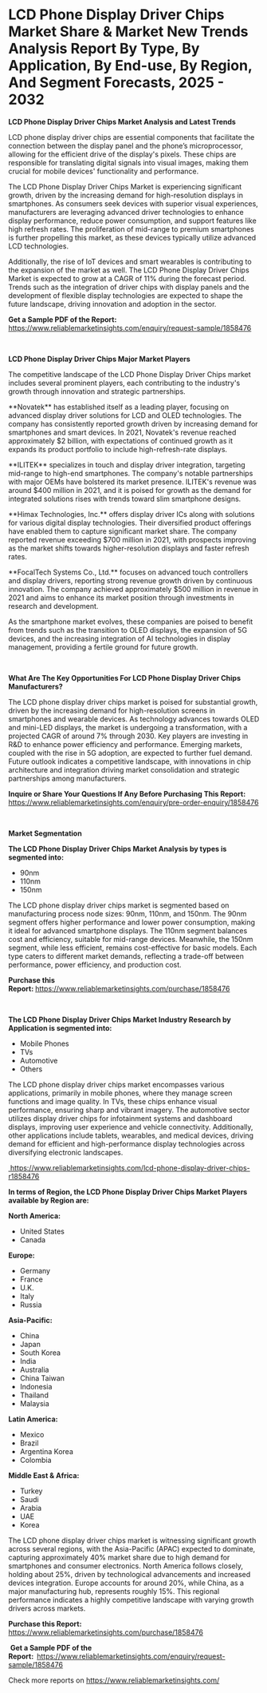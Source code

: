 <p><h1>LCD Phone Display Driver Chips Market Share & Market New Trends Analysis Report By Type, By Application, By End-use, By Region, And Segment Forecasts, 2025 - 2032</h1></p><p><strong>LCD Phone Display Driver Chips Market Analysis and Latest Trends</strong></p>
<p><p>LCD phone display driver chips are essential components that facilitate the connection between the display panel and the phone’s microprocessor, allowing for the efficient drive of the display's pixels. These chips are responsible for translating digital signals into visual images, making them crucial for mobile devices' functionality and performance.</p><p>The LCD Phone Display Driver Chips Market is experiencing significant growth, driven by the increasing demand for high-resolution displays in smartphones. As consumers seek devices with superior visual experiences, manufacturers are leveraging advanced driver technologies to enhance display performance, reduce power consumption, and support features like high refresh rates. The proliferation of mid-range to premium smartphones is further propelling this market, as these devices typically utilize advanced LCD technologies.</p><p>Additionally, the rise of IoT devices and smart wearables is contributing to the expansion of the market as well. The LCD Phone Display Driver Chips Market is expected to grow at a CAGR of 11% during the forecast period. Trends such as the integration of driver chips with display panels and the development of flexible display technologies are expected to shape the future landscape, driving innovation and adoption in the sector.</p></p>
<p><strong>Get a Sample PDF of the Report:&nbsp;</strong> <a href="https://www.reliablemarketinsights.com/enquiry/request-sample/1858476?utm_campaign=3037&utm_medium=2&utm_source=Github&utm_content=ia&utm_term=07042025&utm_id=lcd-phone-display-driver-chips">https://www.reliablemarketinsights.com/enquiry/request-sample/1858476</a></p>
<p>&nbsp;</p>
<p><strong>LCD Phone Display Driver Chips Major Market Players</strong></p>
<p><p>The competitive landscape of the LCD Phone Display Driver Chips market includes several prominent players, each contributing to the industry's growth through innovation and strategic partnerships. </p><p>**Novatek** has established itself as a leading player, focusing on advanced display driver solutions for LCD and OLED technologies. The company has consistently reported growth driven by increasing demand for smartphones and smart devices. In 2021, Novatek's revenue reached approximately $2 billion, with expectations of continued growth as it expands its product portfolio to include high-refresh-rate displays.</p><p>**ILITEK** specializes in touch and display driver integration, targeting mid-range to high-end smartphones. The company's notable partnerships with major OEMs have bolstered its market presence. ILITEK's revenue was around $400 million in 2021, and it is poised for growth as the demand for integrated solutions rises with trends toward slim smartphone designs.</p><p>**Himax Technologies, Inc.** offers display driver ICs along with solutions for various digital display technologies. Their diversified product offerings have enabled them to capture significant market share. The company reported revenue exceeding $700 million in 2021, with prospects improving as the market shifts towards higher-resolution displays and faster refresh rates.</p><p>**FocalTech Systems Co., Ltd.** focuses on advanced touch controllers and display drivers, reporting strong revenue growth driven by continuous innovation. The company achieved approximately $500 million in revenue in 2021 and aims to enhance its market position through investments in research and development.</p><p>As the smartphone market evolves, these companies are poised to benefit from trends such as the transition to OLED displays, the expansion of 5G devices, and the increasing integration of AI technologies in display management, providing a fertile ground for future growth.</p></p>
<p>&nbsp;</p>
<p><strong>What Are The Key Opportunities For LCD Phone Display Driver Chips Manufacturers?</strong></p>
<p><p>The LCD phone display driver chips market is poised for substantial growth, driven by the increasing demand for high-resolution screens in smartphones and wearable devices. As technology advances towards OLED and mini-LED displays, the market is undergoing a transformation, with a projected CAGR of around 7% through 2030. Key players are investing in R&D to enhance power efficiency and performance. Emerging markets, coupled with the rise in 5G adoption, are expected to further fuel demand. Future outlook indicates a competitive landscape, with innovations in chip architecture and integration driving market consolidation and strategic partnerships among manufacturers.</p></p>
<p><strong>Inquire or Share Your Questions If Any Before Purchasing This Report:</strong> <a href="https://www.reliablemarketinsights.com/enquiry/pre-order-enquiry/1858476?utm_campaign=3037&utm_medium=2&utm_source=Github&utm_content=ia&utm_term=07042025&utm_id=lcd-phone-display-driver-chips">https://www.reliablemarketinsights.com/enquiry/pre-order-enquiry/1858476</a></p>
<p>&nbsp;</p>
<p><strong>Market Segmentation</strong></p>
<p><strong>The LCD Phone Display Driver Chips Market Analysis by types is segmented into:</strong></p>
<p><ul><li>90nm</li><li>110nm</li><li>150nm</li></ul></p>
<p><p>The LCD phone display driver chips market is segmented based on manufacturing process node sizes: 90nm, 110nm, and 150nm. The 90nm segment offers higher performance and lower power consumption, making it ideal for advanced smartphone displays. The 110nm segment balances cost and efficiency, suitable for mid-range devices. Meanwhile, the 150nm segment, while less efficient, remains cost-effective for basic models. Each type caters to different market demands, reflecting a trade-off between performance, power efficiency, and production cost.</p></p>
<p><strong>Purchase this Report:&nbsp;</strong><a href="https://www.reliablemarketinsights.com/purchase/1858476?utm_campaign=3037&utm_medium=2&utm_source=Github&utm_content=ia&utm_term=07042025&utm_id=lcd-phone-display-driver-chips">https://www.reliablemarketinsights.com/purchase/1858476</a></p>
<p>&nbsp;</p>
<p><strong>The LCD Phone Display Driver Chips Market Industry Research by Application is segmented into:</strong></p>
<p><ul><li>Mobile Phones</li><li>TVs</li><li>Automotive</li><li>Others</li></ul></p>
<p><p>The LCD phone display driver chips market encompasses various applications, primarily in mobile phones, where they manage screen functions and image quality. In TVs, these chips enhance visual performance, ensuring sharp and vibrant imagery. The automotive sector utilizes display driver chips for infotainment systems and dashboard displays, improving user experience and vehicle connectivity. Additionally, other applications include tablets, wearables, and medical devices, driving demand for efficient and high-performance display technologies across diversifying electronic landscapes.</p></p>
<p><a href="https://www.reliablemarketinsights.com/lcd-phone-display-driver-chips-r1858476?utm_campaign=3037&utm_medium=2&utm_source=Github&utm_content=ia&utm_term=07042025&utm_id=lcd-phone-display-driver-chips">&nbsp;https://www.reliablemarketinsights.com/lcd-phone-display-driver-chips-r1858476</a></p>
<p><strong>In terms of Region, the LCD Phone Display Driver Chips Market Players available by Region are:</strong></p>
<p>
    <p> <strong> North America: </strong>
        <ul>
            <li>United States</li>
            <li>Canada</li>
        </ul>
        </p> 
    <p> <strong> Europe: </strong>
        <ul>
            <li>Germany</li>
            <li>France</li>
            <li>U.K.</li>
            <li>Italy</li>
            <li>Russia</li>
        </ul>
        </p> 
    <p> <strong> Asia-Pacific: </strong>
        <ul>
            <li>China</li>
            <li>Japan</li>
            <li>South Korea</li>
            <li>India</li>
            <li>Australia</li>
            <li>China Taiwan</li>
            <li>Indonesia</li>
            <li>Thailand</li>
            <li>Malaysia</li>
        </ul>
        </p> 
    <p> <strong> Latin America: </strong>
        <ul>
            <li>Mexico</li>
            <li>Brazil</li>
            <li>Argentina Korea</li>
            <li>Colombia</li>
        </ul>
        </p> 
    <p> <strong> Middle East & Africa: </strong>
        <ul>
            <li>Turkey</li>
            <li>Saudi</li>
            <li>Arabia</li>
            <li>UAE</li>
            <li>Korea</li>
        </ul>
    </p>
    </p>
<p><p>The LCD phone display driver chips market is witnessing significant growth across several regions, with the Asia-Pacific (APAC) expected to dominate, capturing approximately 40% market share due to high demand for smartphones and consumer electronics. North America follows closely, holding about 25%, driven by technological advancements and increased devices integration. Europe accounts for around 20%, while China, as a major manufacturing hub, represents roughly 15%. This regional performance indicates a highly competitive landscape with varying growth drivers across markets.</p></p>
<p><strong>Purchase this Report: </strong><a href="https://www.reliablemarketinsights.com/purchase/1858476?utm_campaign=3037&utm_medium=2&utm_source=Github&utm_content=ia&utm_term=07042025&utm_id=lcd-phone-display-driver-chips">https://www.reliablemarketinsights.com/purchase/1858476</a></p>
<p>&nbsp;<strong>Get a Sample PDF of the Report:&nbsp;&nbsp;</strong><a href="https://www.reliablemarketinsights.com/enquiry/request-sample/1858476?utm_campaign=3037&utm_medium=2&utm_source=Github&utm_content=ia&utm_term=07042025&utm_id=lcd-phone-display-driver-chips">https://www.reliablemarketinsights.com/enquiry/request-sample/1858476</a></p>
<p><strong></strong></p>
<p>Check more reports on <a href="https://www.reliablemarketinsights.com/?utm_campaign=3037&utm_medium=2&utm_source=Github&utm_content=ia&utm_term=07042025&utm_id=lcd-phone-display-driver-chips">https://www.reliablemarketinsights.com/</a></p>